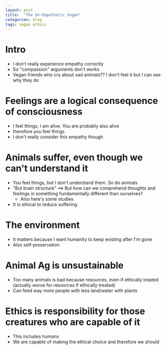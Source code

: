 ```yaml
---
layout: post
title:  "The Un-Empathetic Vegan"
categories: blog
tags: vegan ethics
---
```


# Intro
* I don't really experience empathy correctly
* So "compassion" arguments don't works
* Vegan friends who cry about sad animals?? I don't feel it but I can see why they do

# Feelings are a logical consequence of consciousness
* I feel things, I am alive. You are probably also alive
* therefore you feel things
* I don't really consider this empathy though

# Animals suffer, even though we can't understand it
* You feel things, but I don't understand them. So do animals
* "But brain structure" ==> But how can we comprehend thoughts and feelings in something fundamentally different than ourselves?
  * Also here's some studies
* It is ethical to reduce suffering

# The environment
* It matters because I want humanity to keep existing after I'm gone
* Also self-preservation

# Animal Ag is unsustainable
* Too many animals is bad because resources, even if ethically treated (actually worse for resources if ethically treated)
* Can feed way more people with less land/water with plants

# Ethics is responsibility for those creatures who are capable of it
* This includes humans
* We are capable of making the ethical choice and therefore we should
